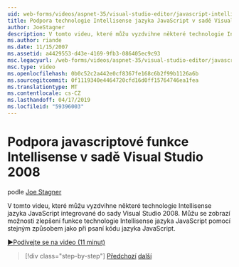 ```yaml
---
uid: web-forms/videos/aspnet-35/visual-studio-editor/javascript-intellisense-support-in-visual-studio-2008
title: Podpora technologie Intellisense jazyka JavaScript v sadě Visual Studio 2008 | Dokumentace Microsoftu
author: JoeStagner
description: V tomto videu, které můžu vyzdvihne některé technologie Intellisense jazyka JavaScript integrované do sady Visual Studio 2008. Můžu se zobrazí možnosti zlepšení technologie Intellisense jazyka JavaScript featu...
ms.author: riande
ms.date: 11/15/2007
ms.assetid: a4429553-d43e-4169-9fb3-086405ec9c93
msc.legacyurl: /web-forms/videos/aspnet-35/visual-studio-editor/javascript-intellisense-support-in-visual-studio-2008
msc.type: video
ms.openlocfilehash: 0b0c52c2a442e0cf8367fe168c6b2f99b1126a6b
ms.sourcegitcommit: 0f1119340e4464720cfd16d0ff15764746ea1fea
ms.translationtype: MT
ms.contentlocale: cs-CZ
ms.lasthandoff: 04/17/2019
ms.locfileid: "59396003"
---
```

# <a name="javascript-intellisense-support-in-visual-studio-2008"></a>Podpora javascriptové funkce Intellisense v sadě Visual Studio 2008

podle [Joe Stagner](https://github.com/JoeStagner)

V tomto videu, které můžu vyzdvihne některé technologie Intellisense jazyka JavaScript integrované do sady Visual Studio 2008. Můžu se zobrazí možnosti zlepšení funkce technologie Intellisense jazyka JavaScript pomocí stejným způsobem jako při psaní kódu jazyka JavaScript.

[&#9654;Podívejte se na video (11 minut)](https://channel9.msdn.com/Blogs/ASP-NET-Site-Videos/javascript-intellisense-support-in-visual-studio-2008)

> [!div class="step-by-step"]
> [Předchozí](new-designer-support-in-visual-studio-2008.md)
> [další](javascript-debugging-in-visual-studio-2008.md)
